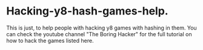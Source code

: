 # Hacking-y8-hash-games-help.
This is just, to help people with hacking y8 games with hashing in them. 
You can check the youtube channel "The Boring Hacker" for the full tutorial on how to hack the games listed here.
